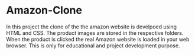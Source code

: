 # Amazon-Clone
In this project the clone of the the amazon website is develpoed using HTML and CSS.
The product images are stored in the respective folders.
When the product is clicked the real Amazon website is loaded in your web browser.
This is only for educational and project development purpose.
